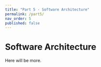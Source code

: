 ```yaml
---
title: "Part 5 - Software Architecture"
permalink: /part5/
nav_order: 5
published: false
---
```


# Software Architecture

Here will be more.
